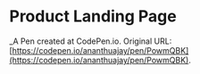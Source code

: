 # Product Landing Page
 _A Pen created at CodePen.io. Original URL: [https://codepen.io/ananthuajay/pen/PowmQBK](https://codepen.io/ananthuajay/pen/PowmQBK).

 